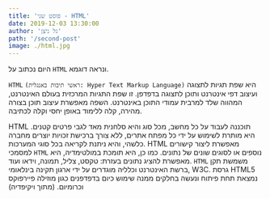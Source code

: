 ```yaml
---
title: 'פוסט שני - HTML'
date: 2019-12-03 13:30:00
author: 'גל ניצן'
path: '/second-post'
image: ./html.jpg
---
```


היום נכתוב על `HTML` ונראה דוגמא.

`HTML` `(ראשי תיבות באנגלית: Hyper Text Markup Language)` היא שפת תגיות לתצוגה ועיצוב דפי אינטרנט ותוכן לתצוגה בדפדפן.
 זו שפת התגיות המרכזית בעולם האינטרנט, המהווה שלד למרבית עמודי התוכן באינטרנט. השפה מאפשרת עיצוב תוכן בצורה מהירה, קלה ללימוד באופן יחסי וקלה לכתיבה.

HTML תוכננה לעבוד על כל מחשב, מכל סוג והיא סלחנית מאד לגבי פרטים קטנים. 
היא מותרת לשימוש על ידי כל מפתח אתרים, ללא צורך ברכישת זכויות יוצרים מחברה כלשהי, והיא ניתנת לקריאה בכל סוגי המערכות. 
HTML מאפשרת ליצור קישורים למסמכי `HTML` נוספים או לסוגים שונים של נתונים. כמו כן, היא תומכת במולטימדיה, היא מאפשרת להציג נתונים בעזרת: טקסט, צליל, תמונה, וידאו ועוד. `HTML` משמשת תקן ברשת האינטרנט וכלליה מוגדרים על ידי ארגון תקינה בינלאומי, W3C. גרסת HTML5 נמצאת תחת פיתוח ונעשה בחלקים ממנה שימוש כיום בדפדפנים כגון מוזילה פיירפוקס וכרומיום.
(מתוך ויקיפדיה)